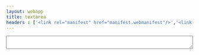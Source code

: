 ```yaml
---
layout: webapp
title: textarea
headers : ['<link rel="manifest" href="manifest.webmanifest"/>','<link rel="stylesheet" href="/textarea/webapp.css" />']
---
```

<script type="text/javascript">
	document.addEventListener('DOMContentLoaded', function(e){
		
		if ('serviceWorker' in navigator) {
			navigator.serviceWorker.register('/textarea/sw.js', { scope: '/textarea/' }).then(function(reg) {
				if(reg.installing) {
					console.log('Service worker installing');
				} else if(reg.waiting) {
					console.log('Service worker installed');
				} else if(reg.active) {
					console.log('Service worker active');
				}

			}).catch(function(error) {
				// registration failed
				console.log('Registration failed with ' + error);
				});
		}

		document.forms.textinput.addEventListener('keyup', function(e) {
			localStorage.textarea_text = document.forms.textinput.text.value;
		}, false);
		if(localStorage.textarea_text){
			document.forms.textinput.text.value = localStorage.textarea_text;
		} else {
			localStorage.textarea_text = '';
		}
	}, false);
</script>
<form name="textinput">
	<textarea name="text"></textarea>
</form>
<style type="text/css">
	form[name = 'textinput'] {
		height: 100%;
		display: flex;
		flex-direction: column;
	}

	form[name = 'textinput'] textarea {
		box-sizing: border-box;
		margin: .2em;
		flex: 1;
		border: 1px solid black;
		background-color: transparent;
	}
</style>

